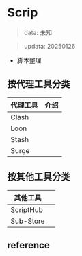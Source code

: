# Scrip
> data: 未知

> updata: 20250126
-  脚本整理

## 按代理工具分类

| 代理工具  | 介绍  |
| ----- | --- |
| Clash |     |
| Loon  |     |
| Stash |     |
| Surge |     |

## 按其他工具分类

| 其他工具      |     |
| --------- | --- |
| ScriptHub |     |
| Sub-Store |     |

## reference